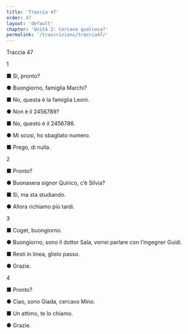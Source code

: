 ```yaml
---
title: 'Traccia 47'
order: 47
layout: 'default'
chapter: 'Unità 2: Cercavo qualcosa?'
permalink: '/trascrizioni/traccia47/'
---
```


Traccia 47

1

■ Sì, pronto?

● Buongiorno, famiglia Marchi?

■ No, questa è la famiglia Leoni.

● Non è il 2456789?

■ No, questo è il 2456786.

● Mi scusi, ho sbagliato numero.

■ Prego, di nulla.

2

■ Pronto?

● Buonasera signor Quirico, c’è Silvia?

■ Sì, ma sta studiando.

● Allora richiamo più tardi.

3

■ Coget, buongiorno.

● Buongiorno, sono il dottor Sala, vorrei parlare con l’ingegner Guidi.

■ Resti in linea, glielo passo.

● Grazie.

4

■ Pronto?

● Ciao, sono Giada, cercavo Mino.

■ Un attimo, te lo chiamo.

● Grazie.
